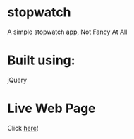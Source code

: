 # stopwatch
A simple stopwatch app, Not Fancy At All
# Built using:
jQuery
# Live Web Page
Click [here](https://nima-ra.github.io/stopwatch)!
